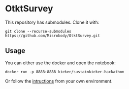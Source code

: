 # OtktSurvey

This repository has submodules. Clone it with:
```
git clone --recurse-submodules https://github.com/Misrobody/OtktSurvey.git
```

## Usage 

You can either use the docker and open the notebook:
```
docker run -p 8888:8888 kieker/sustainkieker-hackathon
```

Or follow the [intructions](INSTRUCTIONS.md) from your own environment.